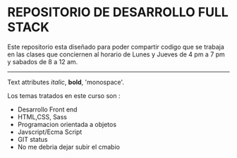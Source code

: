 # REPOSITORIO DE DESARROLLO FULL STACK 
Este repositorio esta diseñado para poder compartir codigo que se trabaja en las clases que conciernen al horario de Lunes y Jueves de 4 pm a 7 pm y sabados de 8 a 12 am. 

---

Text attributes _italic_,
**bold**, 'monospace'.

Los temas tratados en este curso son :

  * Desarrollo Front end
  * HTML,CSS, Sass
  * Programacion orientada a objetos
  * Javscript/Ecma Script
  * GIT status
  * No me debria dejar subir el cmabio

  
